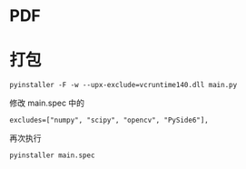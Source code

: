 # PDF

# 打包

```
pyinstaller -F -w --upx-exclude=vcruntime140.dll main.py
```
修改 main.spec 中的
```
excludes=["numpy", "scipy", "opencv", "PySide6"],
```
再次执行
```
pyinstaller main.spec
```